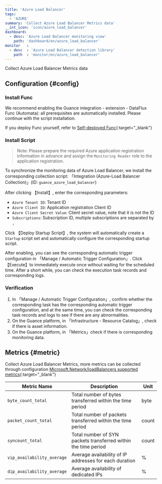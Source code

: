 ```yaml
---
title: 'Azure Load Balancer'
tags: 
  - 'AZURE'
summary: 'Collect Azure Load Balancer Metrics data'
__int_icon: 'icon/azure_load_balancer'
dashboard:
  - desc: 'Azure Load Balancer monitoring view'
    path: 'dashboard/en/azure_load_balancer'
monitor   :
  - desc  : 'Azure Load Balancer detection library'
    path  : 'monitor/en/azure_load_balancer'
---
```


Collect Azure Load Balancer Metrics data

## Configuration {#config}

### Install Func

We recommend enabling the Guance integration - extension - DataFlux Func (Automata): all prerequisites are automatically installed. Please continue with the script installation.

If you deploy Func yourself, refer to [Self-deployed Func](https://func.guance.com/doc/script-market-guance-integration/){:target="_blank"}

### Install Script

> Note: Please prepare the required Azure application registration information in advance and assign the `Monitoring Reader` role to the application registration.

To synchronize the monitoring data of Azure Load Balancer, we install the corresponding collection script: 「Integration (Azure-Load Balancer Collection)」(ID: `guance_azure_load_balancer`)

After clicking 【Install】, enter the corresponding parameters:

- `Azure Tenant ID`: Tenant ID
- `Azure Client ID`: Application registration Client ID
- `Azure Client Secret Value`: Client secret value, note that it is not the ID
- `Subscriptions`: Subscription ID, multiple subscriptions are separated by `,`

Click 【Deploy Startup Script】, the system will automatically create a `Startup` script set and automatically configure the corresponding startup script.

After enabling, you can see the corresponding automatic trigger configuration in 「Manage / Automatic Trigger Configuration」. Click 【Execute】to immediately execute once without waiting for the scheduled time. After a short while, you can check the execution task records and corresponding logs.

### Verification

1. In 「Manage / Automatic Trigger Configuration」, confirm whether the corresponding task has the corresponding automatic trigger configuration, and at the same time, you can check the corresponding task records and logs to see if there are any abnormalities.
2. On the Guance platform, in 「Infrastructure - Resource Catalog」, check if there is asset information.
3. On the Guance platform, in 「Metrics」check if there is corresponding monitoring data.

## Metrics {#metric}

Collect Azure Load Balancer Metrics, more metrics can be collected through configuration [Microsoft.Network/loadBalancers supported metrics](https://learn.microsoft.com/en-us/azure/azure-monitor/reference/supported-metrics/microsoft-network-loadbalancers-metrics){:target="_blank"}

| Metric Name | Description | Unit |
| ---- | ------ | ------ |
|`byte_count_total`| Total number of bytes transferred within the time period | byte|
|`packet_count_total`| Total number of packets transferred within the time period| count |
|`syncount_total`| Total number of SYN packets transferred within the time period| count |
|`vip_availability_average`| Average availability of IP addresses for each duration | % |
|`dip_availability_average`| Average availability of dedicated IPs| % |
